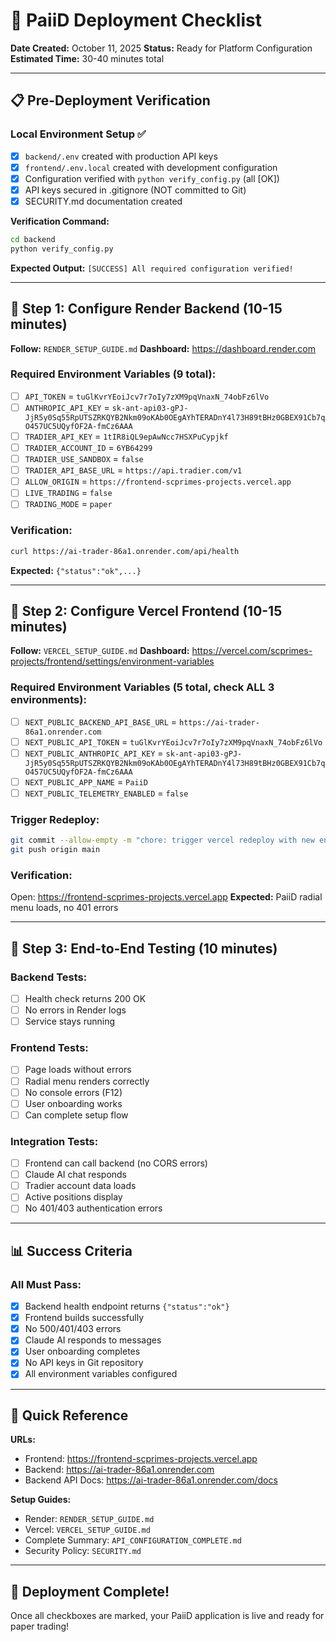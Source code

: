 # 🚀 PaiiD Deployment Checklist

**Date Created:** October 11, 2025
**Status:** Ready for Platform Configuration
**Estimated Time:** 30-40 minutes total

---

## 📋 Pre-Deployment Verification

### Local Environment Setup ✅
- [x] `backend/.env` created with production API keys
- [x] `frontend/.env.local` created with development configuration
- [x] Configuration verified with `python verify_config.py` (all [OK])
- [x] API keys secured in .gitignore (NOT committed to Git)
- [x] SECURITY.md documentation created

**Verification Command:**
```bash
cd backend
python verify_config.py
```
**Expected Output:** `[SUCCESS] All required configuration verified!`

---

## 🎯 Step 1: Configure Render Backend (10-15 minutes)

**Follow:** `RENDER_SETUP_GUIDE.md`
**Dashboard:** https://dashboard.render.com

### Required Environment Variables (9 total):
- [ ] `API_TOKEN` = `tuGlKvrYEoiJcv7r7oIy7zXM9pqVnaxN_74obFz6lVo`
- [ ] `ANTHROPIC_API_KEY` = `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`
- [ ] `TRADIER_API_KEY` = `1tIR8iQL9epAwNcc7HSXPuCypjkf`
- [ ] `TRADIER_ACCOUNT_ID` = `6YB64299`
- [ ] `TRADIER_USE_SANDBOX` = `false`
- [ ] `TRADIER_API_BASE_URL` = `https://api.tradier.com/v1`
- [ ] `ALLOW_ORIGIN` = `https://frontend-scprimes-projects.vercel.app`
- [ ] `LIVE_TRADING` = `false`
- [ ] `TRADING_MODE` = `paper`

### Verification:
```bash
curl https://ai-trader-86a1.onrender.com/api/health
```
**Expected:** `{"status":"ok",...}`

---

## 🎯 Step 2: Configure Vercel Frontend (10-15 minutes)

**Follow:** `VERCEL_SETUP_GUIDE.md`
**Dashboard:** https://vercel.com/scprimes-projects/frontend/settings/environment-variables

### Required Environment Variables (5 total, check ALL 3 environments):
- [ ] `NEXT_PUBLIC_BACKEND_API_BASE_URL` = `https://ai-trader-86a1.onrender.com`
- [ ] `NEXT_PUBLIC_API_TOKEN` = `tuGlKvrYEoiJcv7r7oIy7zXM9pqVnaxN_74obFz6lVo`
- [ ] `NEXT_PUBLIC_ANTHROPIC_API_KEY` = `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`
- [ ] `NEXT_PUBLIC_APP_NAME` = `PaiiD`
- [ ] `NEXT_PUBLIC_TELEMETRY_ENABLED` = `false`

### Trigger Redeploy:
```bash
git commit --allow-empty -m "chore: trigger vercel redeploy with new env vars"
git push origin main
```

### Verification:
Open: https://frontend-scprimes-projects.vercel.app
**Expected:** PaiiD radial menu loads, no 401 errors

---

## 🎯 Step 3: End-to-End Testing (10 minutes)

### Backend Tests:
- [ ] Health check returns 200 OK
- [ ] No errors in Render logs
- [ ] Service stays running

### Frontend Tests:
- [ ] Page loads without errors
- [ ] Radial menu renders correctly
- [ ] No console errors (F12)
- [ ] User onboarding works
- [ ] Can complete setup flow

### Integration Tests:
- [ ] Frontend can call backend (no CORS errors)
- [ ] Claude AI chat responds
- [ ] Tradier account data loads
- [ ] Active positions display
- [ ] No 401/403 authentication errors

---

## 📊 Success Criteria

### All Must Pass:
- [x] Backend health endpoint returns `{"status":"ok"}`
- [x] Frontend builds successfully
- [x] No 500/401/403 errors
- [x] Claude AI responds to messages
- [x] User onboarding completes
- [x] No API keys in Git repository
- [x] All environment variables configured

---

## 🔗 Quick Reference

**URLs:**
- Frontend: https://frontend-scprimes-projects.vercel.app
- Backend: https://ai-trader-86a1.onrender.com
- Backend API Docs: https://ai-trader-86a1.onrender.com/docs

**Setup Guides:**
- Render: `RENDER_SETUP_GUIDE.md`
- Vercel: `VERCEL_SETUP_GUIDE.md`
- Complete Summary: `API_CONFIGURATION_COMPLETE.md`
- Security Policy: `SECURITY.md`

---

## 🎉 Deployment Complete!

Once all checkboxes are marked, your PaiiD application is live and ready for paper trading!
